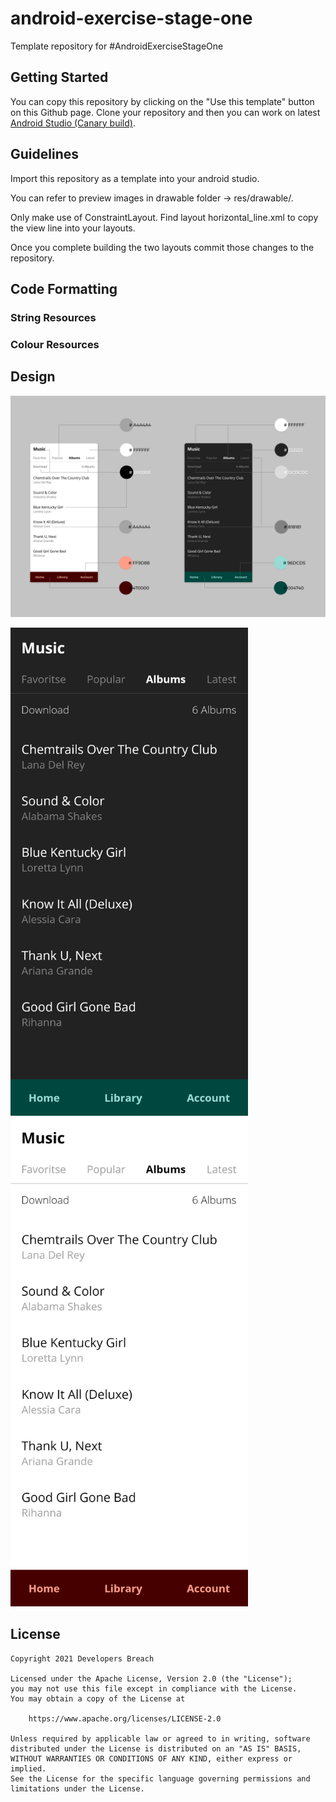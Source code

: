 # android-exercise-stage-one

Template repository for #AndroidExerciseStageOne

## Getting Started

You can copy this repository by clicking on the "Use this template" button on this Github page. 
Clone your repository and then you can work on latest [Android Studio (Canary build)](https://developer.android.com/studio/preview).

## Guidelines

Import this repository as a template into your android studio.

You can refer to preview images in drawable folder -> res/drawable/.

Only make use of ConstraintLayout. Find layout horizontal_line.xml to copy the view line into your layouts.

Once you complete building the two layouts commit those changes to the repository.

## Code Formatting

### String Resources

### Colour Resources

## Design

![alt text](https://github.com/RajashekarRaju/student-layout-challenge/blob/master/app/src/main/res/drawable/app_rules.png)

<img src="https://github.com/RajashekarRaju/student-layout-challenge/blob/master/app/src/main/res/drawable/music_app_dark.png" width="380"> <img src="https://github.com/RajashekarRaju/student-layout-challenge/blob/master/app/src/main/res/drawable/music_app_light.png" width="380">


## License

```
Copyright 2021 Developers Breach

Licensed under the Apache License, Version 2.0 (the "License");
you may not use this file except in compliance with the License.
You may obtain a copy of the License at

    https://www.apache.org/licenses/LICENSE-2.0

Unless required by applicable law or agreed to in writing, software
distributed under the License is distributed on an "AS IS" BASIS,
WITHOUT WARRANTIES OR CONDITIONS OF ANY KIND, either express or implied.
See the License for the specific language governing permissions and
limitations under the License.
```
